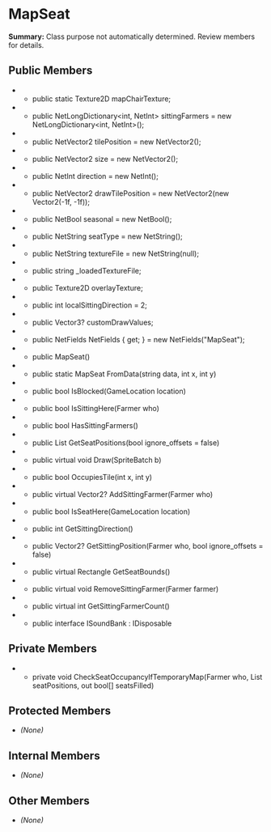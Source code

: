 # MapSeat

**Summary:** Class purpose not automatically determined. Review members for details.

## Public Members
- - public static Texture2D mapChairTexture;
- - public NetLongDictionary<int, NetInt> sittingFarmers = new NetLongDictionary<int, NetInt>();
- - public NetVector2 tilePosition = new NetVector2();
- - public NetVector2 size = new NetVector2();
- - public NetInt direction = new NetInt();
- - public NetVector2 drawTilePosition = new NetVector2(new Vector2(-1f, -1f));
- - public NetBool seasonal = new NetBool();
- - public NetString seatType = new NetString();
- - public NetString textureFile = new NetString(null);
- - public string _loadedTextureFile;
- - public Texture2D overlayTexture;
- - public int localSittingDirection = 2;
- - public Vector3? customDrawValues;
- - public NetFields NetFields { get; } = new NetFields("MapSeat");
- - public MapSeat()
- - public static MapSeat FromData(string data, int x, int y)
- - public bool IsBlocked(GameLocation location)
- - public bool IsSittingHere(Farmer who)
- - public bool HasSittingFarmers()
- - public List<Vector2> GetSeatPositions(bool ignore_offsets = false)
- - public virtual void Draw(SpriteBatch b)
- - public bool OccupiesTile(int x, int y)
- - public virtual Vector2? AddSittingFarmer(Farmer who)
- - public bool IsSeatHere(GameLocation location)
- - public int GetSittingDirection()
- - public Vector2? GetSittingPosition(Farmer who, bool ignore_offsets = false)
- - public virtual Rectangle GetSeatBounds()
- - public virtual void RemoveSittingFarmer(Farmer farmer)
- - public virtual int GetSittingFarmerCount()
- - public interface ISoundBank : IDisposable

## Private Members
- - private void CheckSeatOccupancyIfTemporaryMap(Farmer who, List<Vector2> seatPositions, out bool[] seatsFilled)

## Protected Members
- *(None)*

## Internal Members
- *(None)*

## Other Members
- *(None)*
